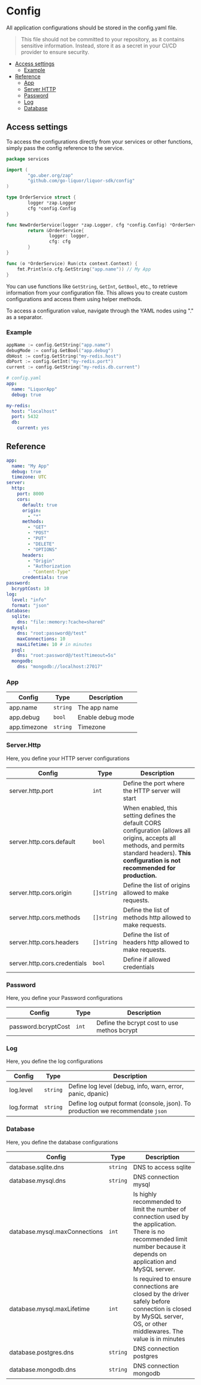 # Config

All application configurations should be stored in the config.yaml file.

> This file should not be committed to your repository, as it contains sensitive information. Instead, store it as a secret in your CI/CD provider to ensure security.

- [Access settings](#access-settings)
    - [Example](#example)
- [Reference](#reference)
    - [App](#app)
    - [Server HTTP](#serverhttp)
    - [Password](#password)
    - [Log](#log)
    - [Database](#database)

## Access settings

To access the configurations directly from your services or other functions, simply pass the config reference to the service.

```go
package services

import (
        "go.uber.org/zap"
        "github.com/go-liquor/liquor-sdk/config"
)

type OrderService struct {
        logger *zap.Logger
        cfg *config.Config
}

func NewOrderService(logger *zap.Logger, cfg *config.Config) *OrderService {
        return &OrderService{
                logger: logger,
                cfg: cfg
        }
}

func (o *OrderService) Run(ctx context.Context) {
    fmt.Println(o.cfg.GetString("app.name")) // My App
}
```

You can use functions like `GetString`, `GetInt`, `GetBool`, etc., to retrieve information from your configuration file. This allows you to create custom configurations and access them using helper methods.

To access a configuration value, navigate through the YAML nodes using "." as a separator.

### Example

```go
appName := config.GetString("app.name")
debugMode := config.GetBool("app.debug")
dbHost := config.GetString("my-redis.host")
dbPort := config.GetInt("my-redis.port")
current := config.GetString("my-redis.db.current")
```


```yaml
# config.yaml
app:
  name: "LiquorApp"
  debug: true

my-redis:
  host: "localhost"
  port: 5432
  db:
    current: yes
```



## Reference


```yaml
app:
  name: "My App"
  debug: true
  timezone: UTC
server:
  http:
    port: 8000
    cors:
      default: true
      origin:
        - "*"
      methods:
        - "GET"
        - "POST"
        - "PUT"
        - "DELETE"
        - "OPTIONS"
      headers:
        - "Origin"
        - "Authorization
        - "Content-Type"
      credentials: true
password:
  bcryptCost: 10
log:
  level: "info"
  format: "json"
database:
  sqlite:
    dns: "file::memory:?cache=shared"
  mysql:
    dns: "root:password@/test"
    maxConnections: 10
    maxLifetime: 10 # in minutes
  psql:
    dns: "root:password@/test?timeout=5s"
  mongodb:
    dns: "mongodb://localhost:27017"
```



### App

| Config | Type | Description |
|--------|--------|--------|
| app.name | `string` | The app name |
| app.debug | `bool` | Enable debug mode |
| app.timezone | `string` | Timezone |

### Server.Http

Here, you define your HTTP server configurations

| Config | Type | Description |
|--------|--------|--------|
| server.http.port | `int` |  Define the port where the HTTP server will start |
| server.http.cors.default | `bool` | When enabled, this setting defines the default CORS configuration (allows all origins, accepts all methods, and permits standard headers). **This configuration is not recommended for production.** |
| server.http.cors.origin | `[]string` | Define the list of origins allowed to make requests. |
| server.http.cors.methods | `[]string` | Define the list of methods http allowed to make requests. |
| server.http.cors.headers | `[]string` | Define the list of headers http allowed to make requests. |
| server.http.cors.credentials | `bool` | Define if allowed credentials |

### Password

Here, you define your Password configurations

| Config | Type | Description |
|--------|--------|--------|
| password.bcryptCost | `int` | Define the bcrypt cost to use methos bcrypt |


### Log

Here, you define the log configurations

| Config | Type | Description |
|--------|--------|--------|
| log.level | `string` | Define log level (debug, info, warn, error, panic, dpanic) |
| log.format | `string` | Define log output format (console, json). To production we recommendate `json` |

### Database

Here, you define the database configurations

| Config | Type | Description |
|--------|--------|--------|
| database.sqlite.dns | `string` | DNS to access sqlite |
| database.mysql.dns | `string` | DNS connection mysql |
| database.mysql.maxConnections | `int` |  Is highly recommended to limit the number of connection used by the application. There is no recommended limit number because it depends on application and MySQL server. |
| database.mysql.maxLifetime | `int` | Is required to ensure connections are closed by the driver safely before connection is closed by MySQL server, OS, or other middlewares. The value is in minutes |
| database.postgres.dns | `string` | DNS connection postgres |
| database.mongodb.dns | `string` | DNS connection mongodb | 

